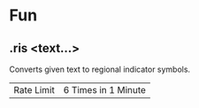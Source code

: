 # Fun

## .ris \<text...\>

Converts given text to regional indicator symbols.

|||
|---|---|
|Rate Limit|6 Times in 1 Minute|
